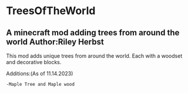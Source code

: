 # TreesOfTheWorld
A minecraft mod adding trees from around the world
Author:Riley Herbst
--------------------------------------------------------------
This mod adds unique trees from around the world. Each with a woodset and decorative blocks.

Additions:(As of 11.14.2023)

    -Maple Tree and Maple wood
